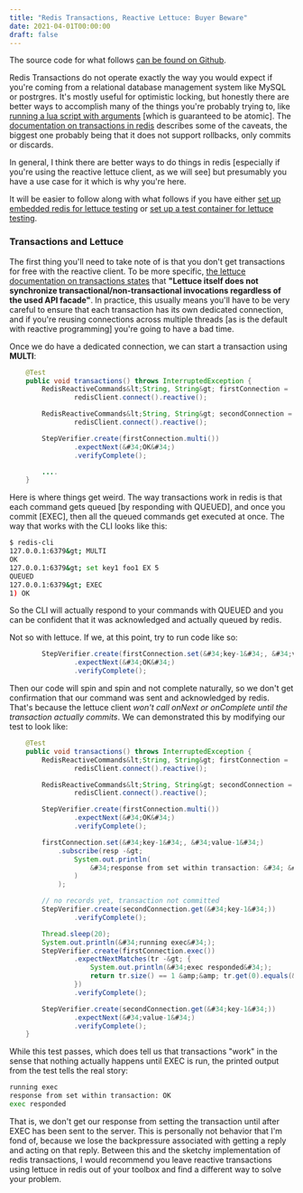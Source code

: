 ```yaml
---
title: "Redis Transactions, Reactive Lettuce: Buyer Beware"
date: 2021-04-01T00:00:00
draft: false
---
```


The source code for what follows [can be found on Github](https://github.com/nfisher23/reactive-programming-webflux).

Redis Transactions do not operate exactly the way you would expect if you&#39;re coming from a relational database management system like MySQL or postrgres. It&#39;s mostly useful for optimistic locking, but honestly there are better ways to accomplish many of the things you&#39;re probably trying to, like [running a lua script with arguments](https://nickolasfisher.com/blog/How-to-Run-a-Lua-Script-against-Redis-using-Lettuce) \[which is guaranteed to be atomic\]. The [documentation on transactions in redis](https://redis.io/topics/transactions) describes some of the caveats, the biggest one probably being that it does not support rollbacks, only commits or discards.

In general, I think there are better ways to do things in redis \[especially if you&#39;re using the reactive lettuce client, as we will see\] but presumably you have a use case for it which is why you&#39;re here.

It will be easier to follow along with what follows if you have either [set up embedded redis for lettuce testing](https://nickolasfisher.com/blog/How-to-use-Embedded-Redis-to-Test-a-Lettuce-Client-in-Spring-Boot-Webflux) or [set up a test container for lettuce testing](https://nickolasfisher.com/blog/How-to-use-a-Redis-Test-Container-with-LettuceSpring-Boot-Webflux).

### Transactions and Lettuce

The first thing you&#39;ll need to take note of is that you don&#39;t get transactions for free with the reactive client. To be more specific, [the lettuce documentation on transactions states](https://github.com/lettuce-io/lettuce-core/wiki/Transactions) that **&#34;Lettuce itself does not synchronize transactional/non-transactional invocations regardless of the used API facade&#34;**. In practice, this usually means you&#39;ll have to be very careful to ensure that each transaction has its own dedicated connection, and if you&#39;re reusing connections across multiple threads \[as is the default with reactive programming\] you&#39;re going to have a bad time.

Once we do have a dedicated connection, we can start a transaction using **MULTI**:

``` java
    @Test
    public void transactions() throws InterruptedException {
        RedisReactiveCommands&lt;String, String&gt; firstConnection =
                redisClient.connect().reactive();

        RedisReactiveCommands&lt;String, String&gt; secondConnection =
                redisClient.connect().reactive();

        StepVerifier.create(firstConnection.multi())
                .expectNext(&#34;OK&#34;)
                .verifyComplete();

        ....
    }

```

Here is where things get weird. The way transactions work in redis is that each command gets queued \[by responding with QUEUED\], and once you commit \[EXEC\], then all the queued commands get executed at once. The way that works with the CLI looks like this:

``` bash
$ redis-cli
127.0.0.1:6379&gt; MULTI
OK
127.0.0.1:6379&gt; set key1 foo1 EX 5
QUEUED
127.0.0.1:6379&gt; EXEC
1) OK

```

So the CLI will actually respond to your commands with QUEUED and you can be confident that it was acknowledged and actually queued by redis.

Not so with lettuce. If we, at this point, try to run code like so:

``` java
        StepVerifier.create(firstConnection.set(&#34;key-1&#34;, &#34;value-1&#34;))
                .expectNext(&#34;OK&#34;)
                .verifyComplete();

```

Then our code will spin and spin and not complete naturally, so we don&#39;t get confirmation that our command was sent and acknowledged by redis. That&#39;s because the lettuce client _won&#39;t call onNext or onComplete until the transaction actually commits_. We can demonstrated this by modifying our test to look like:

``` java
    @Test
    public void transactions() throws InterruptedException {
        RedisReactiveCommands&lt;String, String&gt; firstConnection =
                redisClient.connect().reactive();

        RedisReactiveCommands&lt;String, String&gt; secondConnection =
                redisClient.connect().reactive();

        StepVerifier.create(firstConnection.multi())
                .expectNext(&#34;OK&#34;)
                .verifyComplete();

        firstConnection.set(&#34;key-1&#34;, &#34;value-1&#34;)
            .subscribe(resp -&gt;
                System.out.println(
                    &#34;response from set within transaction: &#34; &#43; resp
                )
            );

        // no records yet, transaction not committed
        StepVerifier.create(secondConnection.get(&#34;key-1&#34;))
                .verifyComplete();

        Thread.sleep(20);
        System.out.println(&#34;running exec&#34;);
        StepVerifier.create(firstConnection.exec())
                .expectNextMatches(tr -&gt; {
                    System.out.println(&#34;exec responded&#34;);
                    return tr.size() == 1 &amp;&amp; tr.get(0).equals(&#34;OK&#34;);
                })
                .verifyComplete();

        StepVerifier.create(secondConnection.get(&#34;key-1&#34;))
                .expectNext(&#34;value-1&#34;)
                .verifyComplete();
    }

```

While this test passes, which does tell us that transactions &#34;work&#34; in the sense that nothing actually happens until EXEC is run, the printed output from the test tells the real story:

``` bash
running exec
response from set within transaction: OK
exec responded

```

That is, we don&#39;t get our response from setting the transaction until after EXEC has been sent to the server. This is personally not behavior that I&#39;m fond of, because we lose the backpressure associated with getting a reply and acting on that reply. Between this and the sketchy implementation of redis transactions, I would recommend you leave reactive transactions using lettuce in redis out of your toolbox and find a different way to solve your problem.


